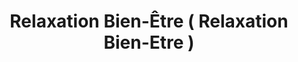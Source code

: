 ---
title: "Relaxation Bien-Être ( Relaxation Bien-Etre )"
url: /toulouse/relaxation-bien-etre-relaxation-bien-etre/
shop: massage
---
